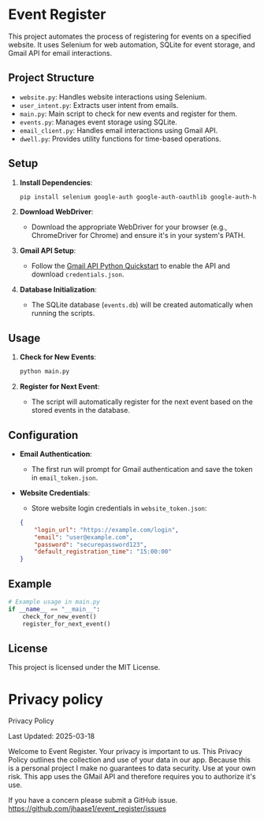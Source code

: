 # Event Register

This project automates the process of registering for events on a specified website. It uses Selenium for web automation, SQLite for event storage, and Gmail API for email interactions.

## Project Structure

- `website.py`: Handles website interactions using Selenium.
- `user_intent.py`: Extracts user intent from emails.
- `main.py`: Main script to check for new events and register for them.
- `events.py`: Manages event storage using SQLite.
- `email_client.py`: Handles email interactions using Gmail API.
- `dwell.py`: Provides utility functions for time-based operations.

## Setup

1. **Install Dependencies**:
    ```sh
    pip install selenium google-auth google-auth-oauthlib google-auth-httplib2 google-api-python-client
    ```

2. **Download WebDriver**:
    - Download the appropriate WebDriver for your browser (e.g., ChromeDriver for Chrome) and ensure it's in your system's PATH.

3. **Gmail API Setup**:
    - Follow the [Gmail API Python Quickstart](https://developers.google.com/gmail/api/quickstart/python) to enable the API and download `credentials.json`.

4. **Database Initialization**:
    - The SQLite database (`events.db`) will be created automatically when running the scripts.

## Usage

1. **Check for New Events**:
    ```sh
    python main.py
    ```

2. **Register for Next Event**:
    - The script will automatically register for the next event based on the stored events in the database.

## Configuration

- **Email Authentication**:
    - The first run will prompt for Gmail authentication and save the token in `email_token.json`.

- **Website Credentials**:
    - Store website login credentials in `website_token.json`:
    ```json
    {
        "login_url": "https://example.com/login",
        "email": "user@example.com",
        "password": "securepassword123",
        "default_registration_time": "15:00:00"
    }
    ```

## Example

```python
# Example usage in main.py
if __name__ == "__main__":
    check_for_new_event()
    register_for_next_event()
```

## License

This project is licensed under the MIT License.

# Privacy policy
Privacy Policy

Last Updated: 2025-03-18

Welcome to Event Register. Your privacy is important to us. This Privacy Policy outlines the collection and use of your data in our app. Because this is a personal project I make no guarantees to data security. Use at your own risk. This app uses the GMail API and therefore requires you to authorize it's use.

If you have a concern please submit a GitHub issue. https://github.com/jhaase1/event_register/issues
